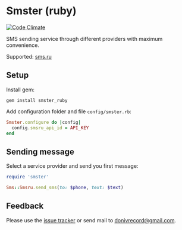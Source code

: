# Smster (ruby)
[![Code Climate](https://codeclimate.com/github/IlyaDonskikh/smster_ruby/badges/gpa.svg)](https://codeclimate.com/github/IlyaDonskikh/smster_ruby)

SMS sending service through different providers with maximum convenience.

Supported: [sms.ru](http://sms.ru/)

## Setup

Install gem:

```gem install smster_ruby```

Add configuration folder and file ```config/smster.rb```:

```ruby
Smster.configure do |config|
  config.smsru_api_id = API_KEY
end
```

## Sending message

Select a service provider and send you first message:

```ruby
require 'smster'

Sms::Smsru.send_sms(to: $phone, text: $text)
```

## Feedback

Please use the [issue tracker](https://github.com/IlyaDonskikh/smster_ruby/issues) or send mail to [donivrecord@gmail.com](mailto:donivrecord@gmail.com).
